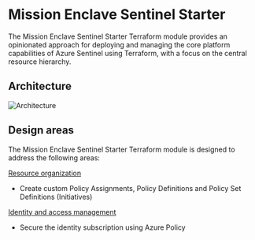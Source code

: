 # Mission Enclave Sentinel Starter

The Mission Enclave Sentinel Starter Terraform module provides an opinionated approach for deploying and managing the core platform capabilities of Azure Sentinel using Terraform, with a focus on the central resource hierarchy.

## Architecture

![Architecture](../img/normalized-architecture.png)

## Design areas

The Mission Enclave Sentinel Starter Terraform module is designed to address the following areas:

[Resource organization](https://learn.microsoft.com/azure/cloud-adoption-framework/ready/landing-zone/design-area/resource-org)

- Create custom Policy Assignments, Policy Definitions and Policy Set Definitions (Initiatives)

[Identity and access management](https://learn.microsoft.com/azure/cloud-adoption-framework/ready/landing-zone/design-area/identity-access)

- Secure the identity subscription using Azure Policy
